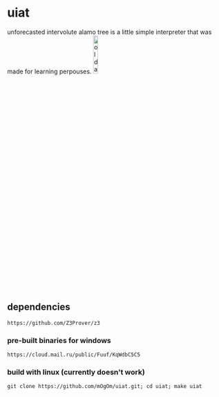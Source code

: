 # uiat
unforecasted intervolute alamo tree
is a little simple interpreter that was made for learning perpouses.
<img src="https://i.imgur.com/NtrpQWs.jpg" style="width: 15%; height: 15%" alt="old alamo tree">

## dependencies
```
https://github.com/Z3Prover/z3
```

### pre-built binaries for windows
```
https://cloud.mail.ru/public/Fuuf/KqWdbC5C5
```
### build with linux (currently doesn't work)
```
git clone https://github.com/mOgOm/uiat.git; cd uiat; make uiat
```
